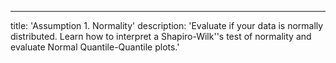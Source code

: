 ---
title: 'Assumption 1. Normality'
description: 'Evaluate if your data is normally distributed.  Learn how to interpret a Shapiro-Wilk''s test of normality and evaluate Normal Quantile-Quantile plots.'
